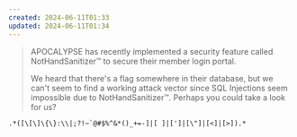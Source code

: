```yaml
---
created: 2024-06-11T01:33
updated: 2024-06-11T01:34
---
```

> APOCALYPSE has recently implemented a security feature called NotHandSanitizer™ to secure their member login portal.
>
> We heard that there's a flag somewhere in their database, but we can't seem to find a working attack vector since SQL Injections seem impossible due to NotHandSanitizer™. Perhaps you could take a look for us?

```regexp
.*([\[\]\{\}:\\|;?!~`@#$%^&*()_+=-]|[ ]|[']|[\"]|[<]|[>]).*
```

